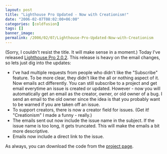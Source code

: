 ```yaml
---
layout: post
title: "Lighthouse Pro Updated - Now with Creationism!"
date: "2006-02-07T08:02:00+06:00"
categories: [coldfusion]
tags: []
banner_image: 
permalink: /2006/02/07/Lighthouse-Pro-Updated-Now-with-Creationism
---
```


(Sorry, I couldn't resist the title. It will make sense in a moment.) Today I've released <a href="http://ray.camdenfamily.com/projects/lhp">Lighthouse Pro 2.0.2</a>. This release is heavy on the email changes, so lets just dig into the updates:

<ul>
<li>I've had multiple requests from people who didn't like the "Subscribe" feature. To be more clear, they didn't like the all or nothing aspect of it. Now emails act differently. You can still subscribe to a project and get email everytime an issue is created or updated. However - now you will automatically get an email as the creator, owner, or old owner of a bug. I send an email to the old owner since the idea is that you probably want to be warned if you are taken off an issue.
<li>To support creators, there is now a creator field for issues. (Get it! "Creationism" I made a funny - really.)
<li>The emails sent out now include the issue name in the subject. If the issue name is too long, it gets truncated. This will make the emails a bit more descriptive.
<li>Emails now include a direct link to the issue.
</ul>

As always, you can download the code from the <a href="http://ray.camdenfamily.com/projects/lhp">project page</a>.